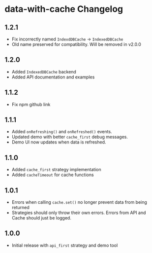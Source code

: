 # data-with-cache Changelog

## 1.2.1

* Fix incorrectly named `IndexdDBCache` -> `IndexedDBCache`
* Old name preserved for compatibility. Will be removed in v2.0.0

## 1.2.0

* Added `IndexedDBCache` backend
* Added API documentation and examples

## 1.1.2

* Fix npm github link

## 1.1.1

* Added `onRefreshing()` and `onRefreshed()` events.
* Updated demo with better `cache_first` debug messages.
* Demo UI now updates when data is refreshed.

## 1.1.0

* Added `cache_first` strategy implementation
* Added `cacheTimeout` for cache functions

## 1.0.1

* Errors when calling `cache.set()` no longer prevent data from being returned
* Strategies should only throw their own errors. Errors from API and Cache should just be logged.

## 1.0.0

* Initial release with `api_first` strategy and demo tool
